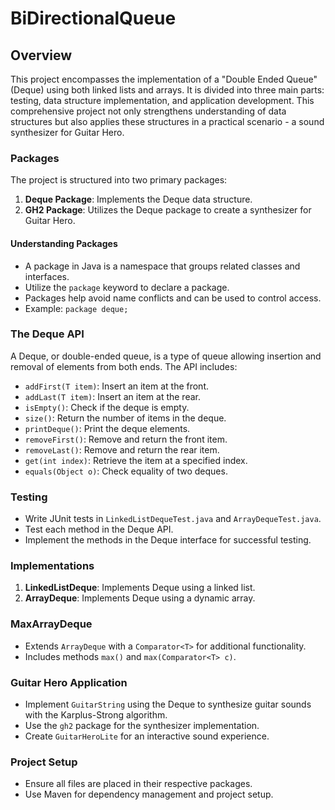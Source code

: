 # BiDirectionalQueue

## Overview
This project encompasses the implementation of a "Double Ended Queue" (Deque) using both linked lists and arrays. It is divided into three main parts: testing, data structure implementation, and application development. This comprehensive project not only strengthens understanding of data structures but also applies these structures in a practical scenario - a sound synthesizer for Guitar Hero.

### Packages
The project is structured into two primary packages:
1. **Deque Package**: Implements the Deque data structure.
2. **GH2 Package**: Utilizes the Deque package to create a synthesizer for Guitar Hero.

#### Understanding Packages
- A package in Java is a namespace that groups related classes and interfaces. 
- Utilize the `package` keyword to declare a package.
- Packages help avoid name conflicts and can be used to control access.
- Example: `package deque;`

### The Deque API
A Deque, or double-ended queue, is a type of queue allowing insertion and removal of elements from both ends. The API includes:

- `addFirst(T item)`: Insert an item at the front.
- `addLast(T item)`: Insert an item at the rear.
- `isEmpty()`: Check if the deque is empty.
- `size()`: Return the number of items in the deque.
- `printDeque()`: Print the deque elements.
- `removeFirst()`: Remove and return the front item.
- `removeLast()`: Remove and return the rear item.
- `get(int index)`: Retrieve the item at a specified index.
- `equals(Object o)`: Check equality of two deques.

### Testing
- Write JUnit tests in `LinkedListDequeTest.java` and `ArrayDequeTest.java`.
- Test each method in the Deque API.
- Implement the methods in the Deque interface for successful testing.

### Implementations
1. **LinkedListDeque**: Implements Deque using a linked list.
2. **ArrayDeque**: Implements Deque using a dynamic array.

### MaxArrayDeque
- Extends `ArrayDeque` with a `Comparator<T>` for additional functionality.
- Includes methods `max()` and `max(Comparator<T> c)`.

### Guitar Hero Application
- Implement `GuitarString` using the Deque to synthesize guitar sounds with the Karplus-Strong algorithm.
- Use the `gh2` package for the synthesizer implementation.
- Create `GuitarHeroLite` for an interactive sound experience.

### Project Setup
- Ensure all files are placed in their respective packages.
- Use Maven for dependency management and project setup.
